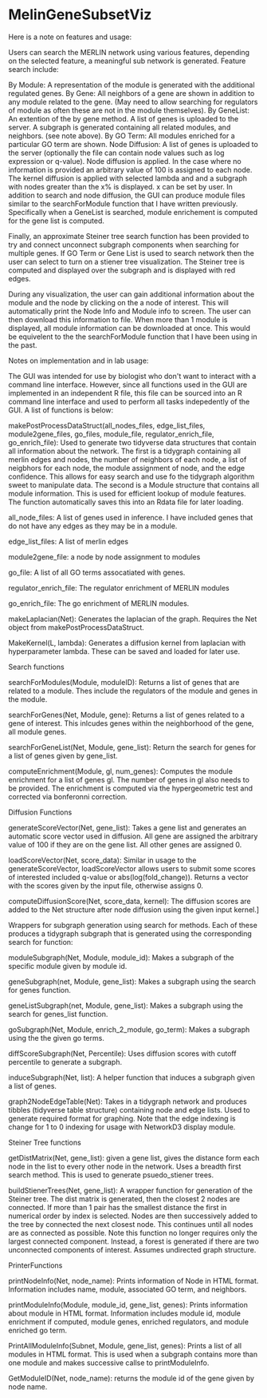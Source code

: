 # MelinGeneSubsetViz

Here is a note on features and usage: 

Users can search the MERLIN network using various features, depending on the selected feature, a meaningful sub network is generated. Feature search include: 

By Module: A representation of the module is generated with the additional regulated genes. 
By Gene: All neighbors of a gene are shown in addition to any module related to the gene.  (May need to allow searching for regulators of module as often these are not in the module themselves). 
By GeneList: An extention of the by gene method. A list of genes is uploaded to the server. A subgraph is generated containing all related modules, and neighbors.  (see note above). 
By GO Term: All modules enriched for a particular GO term are shown. 
Node Diffusion: A list of genes is uploaded to the server (optionally the file can contain node values such as log expression or q-value). Node diffusion is applied. In the case where no information is provided an arbitrary value of 100 is assigned to each node. The kernel diffusion is applied with selected lambda and and a subgraph with nodes greater than the x% is displayed. x can be set by user. 
In addition to search and node diffusion, the GUI can produce module files similar to the searchForModule function that I have written previously. Specifically when a GeneList is searched, module enrichement is computed for the gene list is computed. 

Finally, an approximate Steiner tree search function has been provided to try and connect unconnect subgraph components when searching for multiple genes. If GO Term or Gene List is used to search network then the user can select to turn on a stiener tree visualization. The Steiner tree is computed and displayed over the subgraph and is displayed with red edges. 

During any visualization, the user can gain additional information about the module and the node by clicking on the a node of interest. This will automatically print the Node Info and Module info to screen. The user can then download this information to file. When more than 1 module is displayed, all module information can be downloaded at once. This would be equivelent to the the searchForModule function that I have been using in the past. 

Notes on implementation and in lab usage: 

The GUI was intended for use by biologist who don't want to interact with a command line interface. However, since all functions used in the GUI are implemented in an independent R file, this file can be sourced into an R command line interface and used to perform all tasks indepedently of the GUI. A list of functions is below:

makePostProcessDataStruct(all_nodes_files, edge_list_files, module2gene_files, go_files, module_file, regulator_enrich_file, go_enrich_file): Used to generate two tidyverse data structures that contain all information about the network. The first is a tidygraph containing all merlin edges and nodes, the number of neighbors of each node, a list of neigbhors for each node, the module assignment of node, and the edge confidence. This allows for easy search and use fo the tidygraph algorithm sweet to manipulate data. The second is a Module structure that contains all module information. This is used for efficient lookup of module features.  The function automatically saves this into an Rdata file for later loading. 

all_node_files: A list of genes used in inference. I have included genes that do not have any edges as they may be in a module. 

edge_list_files: A list of merlin edges

module2gene_file: a node by node assignment to modules

go_file: A list of all GO terms assocatiated with genes.

regulator_enrich_file: The regulator enrichment of MERLIN modules

go_enrich_file: The go enrichment of MERLIN modules. 

makeLaplacian(Net): Generates the laplacian of the graph. Requires the Net object from makePostProcessDataStruct.

MakeKernel(L, lambda): Generates a diffusion kernel from laplacian with hyperparameter lambda. These can be saved and loaded for later use.

Search functions

searchForModules(Module, moduleID): Returns a list of genes that are related to a module. Thes include the regulators of the module and genes in the module.

searchForGenes(Net, Module, gene): Returns a list of genes related to a gene of interest. This inlcudes genes within the neighborhood of the gene, all module genes. 

searchForGeneList(Net, Module, gene_list): Return the search for genes for a list of genes given by gene_list. 

computeEnrichment(Module, gl, num_genes): Computes the module enrichment for a list of genes gl. The number of genes in gl also needs to be provided. The enrichment is computed via the hypergeometric test and corrected via bonferonni correction. 

Diffusion Functions

generateScoreVector(Net, gene_list): Takes a gene list and generates an automatic score vector used in diffusion. All gene are assigned the arbitrary value of 100 if they are on the gene list. All other genes are assigned 0.

loadScoreVector(Net, score_data): Similar in usage to the generateScoreVector, loadScoreVector allows users to submit some scores of interested included q-value or abs(log(fold_change)). Returns a vector with the scores given by the input file, otherwise assigns 0. 

computeDiffusionScore(Net, score_data, kernel): The diffusion scores are added to the Net structure after node diffusion using the given input kernel.]

Wrappers for subgraph generation using search for methods. Each of these produces a tidygraph subgraph that is generated using the corresponding search for function:

moduleSubgraph(Net, Module, module_id):  Makes a subgraph of the specific module given by module id. 

geneSubgraph(net, Module, gene_list): Makes a subgraph using the search for genes function.

geneListSubgraph(net, Module, gene_list): Makes a subgraph using the search for genes_list function.

goSubgraph(Net, Module, enrich_2_module, go_term): Makes a subgraph using the the given go terms. 

diffScoreSubgraph(Net, Percentile): Uses diffusion scores with cutoff percentile to generate a subgraph. 

induceSubgraph(Net, list): A helper function that induces a subgraph given a list of genes. 

graph2NodeEdgeTable(Net): Takes in a tidygraph network and produces tibbles (tidyverse table structure) containing node and edge lists. Used to generate required format for graphing. Note that the edge indexing is change for 1 to 0 indexing for usage with NetworkD3 display module. 

Steiner Tree functions

getDistMatrix(Net, gene_list): given a gene list, gives the distance form each node in the list to every other node in the network. Uses a breadth first search method. This is used to generate psuedo_stiener trees. 

buildStienerTrees(Net, gene_list): A wrapper function for generation of the Steiner tree. The dist matrix is generated, then the closest 2 nodes are connected. If more than 1 pair has the smallest distance the first in numerical order by index is selected. Nodes are then successively added to the tree by connected the next closest node. This continues until all nodes are as connected as possible. Note this function no longer requires only the largest connected component. Instead, a forest is generated if there are two unconnected components of interest. Assumes undirected graph structure. 

PrinterFunctions

printNodeInfo(Net, node_name): Prints information of Node in HTML format. Information includes name, module, associated GO term, and neighbors. 

printModuleInfo(Module, module_id, gene_list, genes): Prints information about module in HTML format. Information includes module id, module enrichment if computed, module genes, enriched regulators, and module enriched go term. 

PrintAllModuleInfo(Subnet, Module, gene_list, genes): Prints a list of all modules in HTML format. This is used when a subgraph contains more than one module and makes successive callse to printModuleInfo. 

GetModuleID(Net, node_name): returns the module id of the gene given by node name. 
